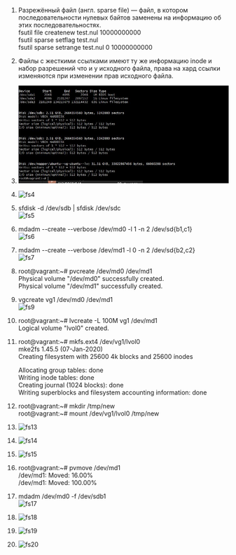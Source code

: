 1. Разрежённый файл (англ. sparse file) — файл, в котором последовательности нулевых байтов заменены на информацию об этих последовательностях.  
fsutil file createnew test.nul 10000000000  
fsutil sparse setflag test.nul  
fsutil sparse setrange test.nul 0 10000000000  

2. Файлы с жесткими ссылками имеют ту же информацию inode и набор разрешений что и у исходного файла, права на хард ссылки изменяются при изменении прав исходного файла.    

3. ![alt text](https://github.com/DSolokhin/devops-netology/blob/master/fs/fs3.JPG)  

4. ![fs4](https://user-images.githubusercontent.com/26553608/151122158-d4173d89-8a8f-4eaa-adc9-1da741dcfd4a.JPG)

5. sfdisk -d /dev/sdb | sfdisk /dev/sdc  
   ![fs5](https://user-images.githubusercontent.com/26553608/151122367-fd83559d-0a17-4973-bd41-1c7ab577f222.JPG)

   
6. mdadm --create --verbose /dev/md0 -l 1 -n 2 /dev/sd{b1,c1}     
  ![fs6](https://user-images.githubusercontent.com/26553608/151126009-bb09d6ba-8891-4ca4-9566-0f8fe8f6a59a.JPG)  
  
7. mdadm --create --verbose /dev/md1 -l 0 -n 2 /dev/sd{b2,c2}  
   ![fs7](https://user-images.githubusercontent.com/26553608/151127143-3306fd6c-6c42-426c-bf30-c37e59228cb6.JPG)

8. root@vagrant:~# pvcreate /dev/md0 /dev/md1  
  Physical volume "/dev/md0" successfully created.  
  Physical volume "/dev/md1" successfully created.  
  
9. vgcreate vg1 /dev/md0 /dev/md1     
![fs9](https://user-images.githubusercontent.com/26553608/151128937-f901fa58-3aaa-4db3-9b4c-7d16c792757b.JPG)  

10. root@vagrant:~# lvcreate -L 100M vg1 /dev/md1  
    Logical volume "lvol0" created.  
    
11. root@vagrant:~# mkfs.ext4 /dev/vg1/lvol0  
    mke2fs 1.45.5 (07-Jan-2020)  
    Creating filesystem with 25600 4k blocks and 25600 inodes  

    Allocating group tables: done  
    Writing inode tables: done  
    Creating journal (1024 blocks): done  
    Writing superblocks and filesystem accounting information: done  

12. root@vagrant:~# mkdir /tmp/new  
    root@vagrant:~# mount /dev/vg1/lvol0 /tmp/new 
    
13. ![fs13](https://user-images.githubusercontent.com/26553608/151130208-e7a2a9a0-5955-49f9-a514-483b49015e81.JPG)  

14. ![fs14](https://user-images.githubusercontent.com/26553608/151130512-7fc4d83e-8c4e-4a11-865c-717349c0d1a7.JPG)  

15. ![fs15](https://user-images.githubusercontent.com/26553608/151130855-03503d6c-4b6e-4d9e-ab8f-607fe6f5eb45.JPG)  

16. root@vagrant:~# pvmove /dev/md1  
  /dev/md1: Moved: 16.00%  
  /dev/md1: Moved: 100.00%  
  
17. mdadm /dev/md0 -f /dev/sdb1  
    ![fs17](https://user-images.githubusercontent.com/26553608/151132490-b8feb84c-4b0d-480c-ab61-96c66a56888d.JPG)  
    
18. ![fs18](https://user-images.githubusercontent.com/26553608/151132983-8378aaee-f231-4a5b-abcc-f0a8bf282993.JPG)  

19. ![fs19](https://user-images.githubusercontent.com/26553608/151133279-f45f7290-f1ea-4e67-8c71-b524e3f8b9e3.JPG)  

20. ![fs20](https://user-images.githubusercontent.com/26553608/151133488-26b388b2-d4b2-4f86-9667-d38044d9654a.JPG)












   


